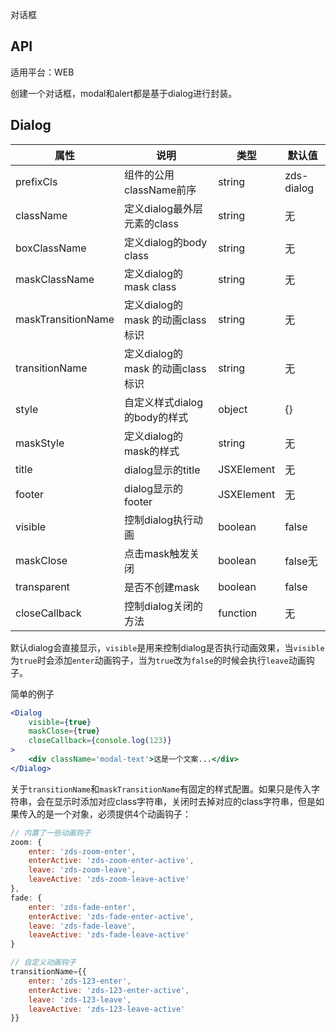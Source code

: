 对话框

## API

适用平台：WEB

创建一个对话框，modal和alert都是基于dialog进行封装。

## Dialog

| 属性               | 说明                             | 类型                           | 默认值    |
| ------------------ | -------------------------------- | ------------------------------ | --------- |
| prefixCls          | 组件的公用className前序          | string                         | zds-dialog |
| className          | 定义dialog最外层元素的class      | string                         | 无        |
| boxClassName       | 定义dialog的body class           | string                         | 无        |
| maskClassName      | 定义dialog的mask class           | string                         | 无        |
| maskTransitionName | 定义dialog的mask 的动画class标识 | string                         | 无        |
| transitionName     | 定义dialog的mask 的动画class标识 | string                         | 无        |
| style              | 自定义样式dialog的body的样式     | object                         | {}        |
| maskStyle          | 定义dialog的mask的样式           | string                         | 无        |
| title              | dialog显示的title                | JSXElement                     | 无        |
| footer             | dialog显示的footer               | JSXElement                     | 无        |
| visible            | 控制dialog执行动画               | boolean                        | false     |
| maskClose          | 点击mask触发关闭                 | boolean                        | false无   |
| transparent        | 是否不创建mask                   | boolean                        | false     |
| closeCallback      | 控制dialog关闭的方法             | function                       | 无        |

默认dialog会直接显示，`visible`是用来控制dialog是否执行动画效果，当`visible`为`true`时会添加`enter`动画钩子，当为`true`改为`false`的时候会执行`leave`动画钩子。


简单的例子

```jsx
<Dialog
    visible={true}
    maskClose={true}
    closeCallback={console.log(123)}
>
    <div className='modal-text'>这是一个文案...</div>
</Dialog>
```

关于`transitionName`和`maskTransitionName`有固定的样式配置。如果只是传入字符串，会在显示时添加对应class字符串，关闭时去掉对应的class字符串，但是如果传入的是一个对象，必须提供4个动画钩子：

```js
// 内置了一些动画钩子
zoom: {
    enter: 'zds-zoom-enter',
    enterActive: 'zds-zoom-enter-active',
    leave: 'zds-zoom-leave',
    leaveActive: 'zds-zoom-leave-active'
},
fade: {
    enter: 'zds-fade-enter',
    enterActive: 'zds-fade-enter-active',
    leave: 'zds-fade-leave',
    leaveActive: 'zds-fade-leave-active'
}

// 自定义动画钩子
transitionName={{
    enter: 'zds-123-enter',
    enterActive: 'zds-123-enter-active',
    leave: 'zds-123-leave',
    leaveActive: 'zds-123-leave-active'
}}
```